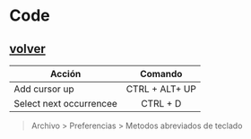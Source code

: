 # Code

## [volver](../../Shortcuts.md)


| Acción                            | Comando       |
| --------------------------------- |:-------------:|
| Add cursor up                     |CTRL + ALT+ UP |
| Select next occurrencee           | CTRL + D     |



> Archivo > Preferencias > Metodos abreviados de teclado

